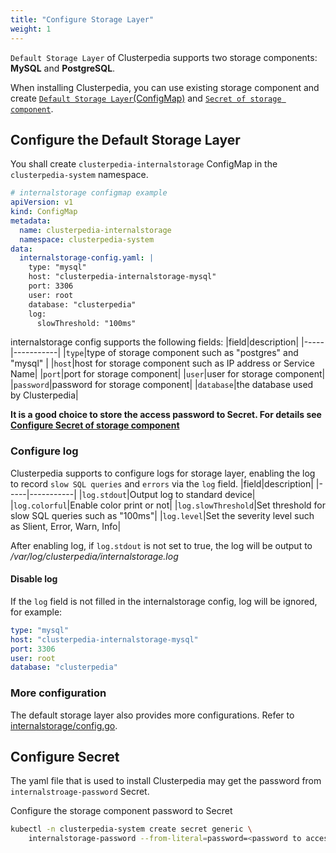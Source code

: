 ```yaml
---
title: "Configure Storage Layer"
weight: 1
---
```

`Default Storage Layer` of Clusterpedia supports two storage components: **MySQL** and **PostgreSQL**.

When installing Clusterpedia, you can use existing storage component and create [`Default Storage Layer`(ConfigMap)](#configure-the-default-storage-layer) and [`Secret of storage component`](#configure-secret).

## Configure the Default Storage Layer
You shall create `clusterpedia-internalstorage` ConfigMap in the `clusterpedia-system` namespace.
```yaml
# internalstorage configmap example
apiVersion: v1
kind: ConfigMap
metadata:
  name: clusterpedia-internalstorage
  namespace: clusterpedia-system
data:
  internalstorage-config.yaml: |
    type: "mysql"
    host: "clusterpedia-internalstorage-mysql"
    port: 3306
    user: root
    database: "clusterpedia"
    log:
      slowThreshold: "100ms"
```

internalstorage config supports the following fields:
|field|description|
|-----|-----------|
|`type`|type of storage component such as "postgres" and "mysql" |
|`host`|host for storage component such as IP address or Service Name|
|`port`|port for storage component|
|`user`|user for storage component|
|`password`|password for storage component|
|`database`|the database used by Clusterpedia|

**It is a good choice to store the access password to Secret. For details see [Configure Secret of storage component](#configure-secret)**

### Configure log
Clusterpedia supports to configure logs for storage layer, enabling the log to record `slow SQL queries` and `errors` via the `log` field.
|field|description|
|-----|-----------|
|`log.stdout`|Output log to standard device|
|`log.colorful`|Enable color print or not|
|`log.slowThreshold`|Set threshold for slow SQL queries such as "100ms"|
|`log.level`|Set the severity level such as Slient, Error, Warn, Info|

After enabling log, if `log.stdout` is not set to true, the log will be output to */var/log/clusterpedia/internalstorage.log*

#### Disable log
If the `log` field is not filled in the internalstorage config, log will be ignored, for example:
```yaml
type: "mysql"
host: "clusterpedia-internalstorage-mysql"
port: 3306
user: root
database: "clusterpedia"
```

### More configuration
The default storage layer also provides more configurations. Refer to [internalstorage/config.go](https://github.com/clusterpedia-io/clusterpedia/blob/main/pkg/storage/internalstorage/config.go).

## Configure Secret
The yaml file that is used to install Clusterpedia may get the password from `internalstroage-password` Secret.

Configure the storage component password to Secret
```bash
kubectl -n clusterpedia-system create secret generic \
    internalstorage-password --from-literal=password=<password to access storage components>
```
